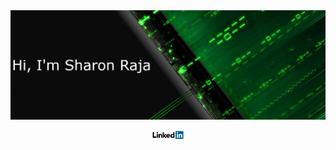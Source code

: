 <img src="https://raw.githubusercontent.com/SharonRaja/SharonRaja/master/asserts/green-cover.png">
<p align="center"><a href="https://www.linkedin.com/in/sharon-raja-b07487147" target="_blank">
<img src="asserts/linkedin.png" width="50px" alt="Linkedin account">
</a></p>
<!--
**SharonRaja/SharonRaja** is a ✨ _special_ ✨ repository because its `README.md` (this file) appears on your GitHub profile.

Here are some ideas to get you started:

- 🔭 I’m currently working on ...
- 🌱 I’m currently learning ...
- 👯 I’m looking to collaborate on ...
- 🤔 I’m looking for help with ...
- 💬 Ask me about ...
- 📫 How to reach me: ...
- 😄 Pronouns: ...
- ⚡ Fun fact: ...
-->
